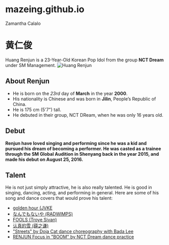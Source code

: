 # mazeing.github.io
Zamantha Calalo
# **黄仁俊**
Huang Renjun is a 23-Year-Old Korean Pop Idol from the group **NCT Dream** under SM Management.
![Huang Renjun](https://tse3.mm.bing.net/th?id=OIP.PFYQkzjScdXr4jRg91rjcgHaE6&pid=Api&P=0&h=220)
## About Renjun
- He is born on the *23rd* day of **March** in the year **2000**.
- His nationality is Chinese and was born in **Jilin**, People’s Republic of China.
- He is 175 cm (5'7") tall.
- He debuted in their group, NCT DReam, when he was only 16 years old.
## Debut
**Renjun have loved singing and performing since he was a kid and pursued his dream of becoming a performer. He was casted as a trainee through the SM Global Audition in Shenyang back in the year 2015, and made his debut on August 25, 2016.**
## Talent
He is not just simply attractive, he is also really talented. He is good in singing, dancing, acting, and performing in general. Here are some of his song and dance covers that would prove his talent:
- [golden hour (JVKE](https://youtu.be/qYXgudKV7fI?si=ZDJsigIiVJG-vnTr)
- [なんでもないや (RADWIMPS)](https://youtu.be/kBVdYh5G6cc?si=hrMDtA-3RfoFDl9n)
- [FOOLS (Troye Sivan)](https://youtu.be/OQ1INjhhqCk?si=0MoWEos670-zMplS)
- [认真的雪 (薛之谦)](https://youtu.be/MAnZ05fCATs?si=0uJSQjybIsSl3wQa)
- ["Streets" by Doja Cat dance choreography with Bada Lee](https://youtu.be/yc_PHrSfHK4?si=tzdARhhM-C8nwZiF)
- [RENJUN Focus in "BOOM" by NCT Dream dance practice](https://youtu.be/nRfnSLAuE1Y?si=iUKSLbOPARJiscNI)
